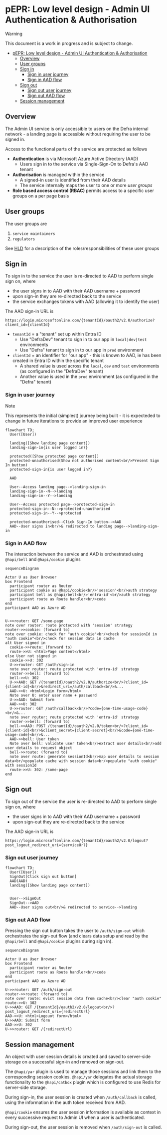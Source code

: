 # pEPR: Low level design - Admin UI Authentication & Authorisation

> [!WARNING]
> This document is a work in progress and is subject to change.

<!-- prettier-ignore-start -->
<!-- TOC -->
* [pEPR: Low level design - Admin UI Authentication & Authorisation](#pepr-low-level-design---admin-ui-authentication--authorisation)
  * [Overview](#overview)
  * [User groups](#user-groups)
  * [Sign in](#sign-in)
    * [Sign in user journey](#sign-in-user-journey)
    * [Sign in AAD flow](#sign-in-aad-flow)
  * [Sign out](#sign-out)
    * [Sign out user journey](#sign-out-user-journey)
    * [Sign out AAD flow](#sign-out-aad-flow)
  * [Session management](#session-management)
<!-- TOC -->

<!-- prettier-ignore-end -->

## Overview

The Admin UI service is only accessible to users on the Defra internal network - a landing page is accessible without requiring the user to be signed in.

Access to the functional parts of the service are protected as follows

- **Authentication** is via Microsoft Azure Active Directory (AAD)
  - Users sign in to the service via Single-Sign-On to Defra's AAD tenant
- **Authorisation** is managed within the service
  - A signed-in user is identified from their AAD details
  - The service internally maps the user to one or more _user groups_
- **Role based access control (RBAC)** permits access to a specific user groups on a per page basis

## User groups

The user groups are

1. `service maintainers`
1. `regulators`

See [HLD](./pepr-hld.md#who-is-using-this-service) for a description of the roles/responsibilities of these user groups

## Sign in

To sign in to the service the user is re-directed to AAD to perform single sign on, where

- the user signs in to AAD with their AAD username + password
- upon sign-in they are re-directed back to the service
- the service exchanges tokens with AAD (allowing it to identify the user)

The AAD sign-in URL is

`https://login.microsoftonline.com/{tenantId}/oauth2/v2.0/authorize?client_id={clientId}`

- `tenantId` = a "tenant" set up within Entra ID
  - Use "DefraDev" tenant to sign in to our app in `local|dev|test` environments
  - Use "Defra" tenant to sign in to our app in `prod` environment
- `clientId` = an identifier for "our app" - this is known to AAD, ie has been created in Entra ID within the specific tenant
  - A shared value is used across the `local`, `dev` and `test` environments (as configured in the "DefraDev" tenant)
  - Another value is used in the `prod` environment (as configured in the "Defra" tenant)

### Sign in user journey

> [!NOTE]
> This represents the initial (simplest) journey being built - it is expecteded to change in future iterations to provide an improved user experience

```mermaid
flowchart TD;
  User([User])

  landing([Show landing page content])
  landing-sign-in{is user logged in?}

  protected([Show protected page content])
  protected-unauthorised(Show not authorised content<br/>Present Sign In button)
  protected-sign-in{is user logged in?}

  AAD

  User--Access landing page-->landing-sign-in
  landing-sign-in--N-->landing
  landing-sign-in--Y-->landing

  User--Access protected page-->protected-sign-in
  protected-sign-in--N-->protected-unauthorised
  protected-sign-in--Y-->protected

  protected-unauthorised--Click Sign-In button-->AAD
  AAD--User signs in<br/>& redirected to landing page-->landing-sign-in
```

### Sign in AAD flow

The interaction between the service and AAD is orchestrated using `@hapi/bell` and `@hapi/cookie` plugins

```mermaid
sequenceDiagram

Actor U as User Browser
box Frontend
  participant router as Router
  participant cookie as @hapi/cookie<br/>'session'<br/>auth strategy
  participant bell as @hapi/bell<br/>'entra-id'<br/>auth strategy
  participant route as Route handler<br/>code
end
participant AAD as Azure AD


U->>router: GET /some-page
note over router: route protected with 'session' strategy
router->>cookie: (forward to)
note over cookie: check for "auth cookie"<br/>check for sessionId in "auth cookie"<br/>check for session data in cache
alt User signed in
  cookie->>route: (forward to)
  route->>U: <html>Page content</html>
else User not signed in
  cookie->>U: 302
  U->>router: GET /auth/sign-in
  note over router: route protected with 'entra-id' strategy
  router->>bell: (forward to)
  bell->>U: 302
  U->>AAD: GET /{tenantId}/oauth2/v2.0/authorize<br/>?client_id={client-id}<br/>&redirect_uri=/auth/callback<br/>&...
  AAD->>U: <html>Login form</html>
  Note over U: enter user name + password
  U->>AAD: Submit form
  AAD->>U: 302
  U->>router: GET /auth/callback<br/>?code={one-time-usage-code}<br/>&...
  note over router: route protected with 'entra-id' strategy
  router->>bell: (forward to)
  bell->>AAD: POST /{tenantId}/oauth2/v2.0/token<br/>?client_id={client-id}<br/>&client_secret={client-secret}<br/>&code={one-time-usage-code}<br/>&...
  AAD->>bell: User token
  Note over bell: validate user token<br/>extract user details<br/>add user details to request object
  bell->>route: (forward to)
  note over route: generate sessionId<br/>map user details to session data<br/>populate cache with session data<br/>populate "auth cookie" with sessionId
  route->>U: 302: /some-page
end
```

## Sign out

To sign out of the service the user is re-directed to AAD to perform single sign on, where

- the user signs in to AAD with their AAD username + password
- upon sign-out they are re-directed back to the service

The AAD sign-in URL is

`https://login.microsoftonline.com/{tenantId}/oauth2/v2.0/logout?post_logout_redirect_uri={serviceUrl}`

### Sign out user journey

```mermaid
flowchart TD;
  User([User])
  SignOut[Click sign out button]
  AAD(AAD)
  landing([Show landing page content])


  User-->SignOut
  SignOut-->AAD
  AAD--User signs out<br/>& redirected to service-->landing
```

### Sign out AAD flow

Pressing the sign out button takes the user to `/auth/sign-out` which orchestrates the sign-out flow (and clears data setup and read by the `@hapi/bell` and `@hapi/cookie` plugins during sign in).

```mermaid
sequenceDiagram

Actor U as User Browser
box Frontend
  participant router as Router
  participant route as Route handler<br/>code
end
participant AAD as Azure AD

U->>router: GET /auth/sign-out
router->>route: (forward to)
note over route: evict session data from cache<br/>clear "auth cookie"
route->>U: 302
U->>AAD: GET /{tenantId}/oauth2/v2.0/logout<br/>?post_logout_redirect_uri={redirectUrl}
AAD->>U: <html>Logouot form</html>
U->>AAD: Submit form
AAD->>U: 302
U->>router: GET /{redirectUrl}
```

## Session management

An object with user session details is created and saved to server-side storage on a successful sign-in and removed on sign-out.

The `@hapi/yar` plugin is used to manage those sessions and link them to the corresponding session cookies. `@hapi/yar` delegates the actual storage functionality to the `@hapi/catbox` plugin which is configured to use Redis for server-side storage.

During sign-in, the user session is created when `/auth/callback` is called, using the information in the auth token received from AAD.

`@hapi/cookie` ensures the user session information is available as context in every successive request to Admin UI when a user is authenticated.

During sign-out, the user session is removed when `/auth/sign-out` is called.

